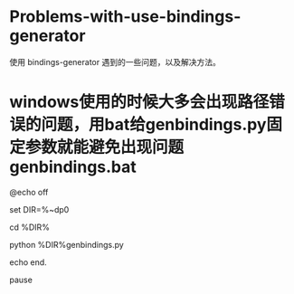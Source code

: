 # Problems-with-use-bindings-generator
使用 bindings-generator 遇到的一些问题，以及解决方法。

windows使用的时候大多会出现路径错误的问题，用bat给genbindings.py固定参数就能避免出现问题
genbindings.bat
===
@echo off

set DIR=%~dp0

cd %DIR%

python %DIR%genbindings.py

echo end.

pause
